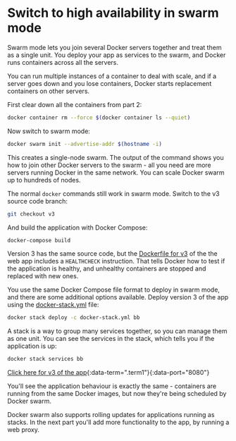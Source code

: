 # Switch to high availability in swarm mode

Swarm mode lets you join several Docker servers together and treat them as a single unit. You deploy your app as services to the swarm, and Docker runs containers across all the servers.

You can run multiple instances of a container to deal with scale, and if a server goes down and you lose containers, Docker starts replacement containers on other servers.

First clear down all the containers from part 2:

```bash
docker container rm --force $(docker container ls --quiet)
```

Now switch to swarm mode:

```bash
docker swarm init --advertise-addr $(hostname -i)
```

This creates a single-node swarm. The output of the command shows you how to join other Docker servers to the swarm - all you need are more servers running Docker in the same network. You can scale Docker swarm up to hundreds of nodes.

The normal `docker` commands still work in swarm mode. Switch to the v3 source code branch:

```bash
git checkout v3
```

And build the application with Docker Compose:

```bash
docker-compose build
```

Version 3 has the same source code, but the [Dockerfile for v3](https://github.com/dockersamples/node-bulletin-board/blob/v3/bulletin-board-app/Dockerfile) of the the web app includes a `HEALTHCHECK` instruction. That tells Docker how to test if the application is healthy, and unhealthy containers are stopped and replaced with new ones.

You use the same Docker Compose file format to deploy in swarm mode, and there are some additional options available. Deploy version 3 of the app using the [docker-stack.yml](https://github.com/dockersamples/node-bulletin-board/blob/v3/docker-stack.yml) file:

```bash
docker stack deploy -c docker-stack.yml bb
```

A stack is a way to group many services together, so you can manage them as one unit. You can see the services in the stack, which tells you if the application is up:

```bash
docker stack services bb
```

[Click here for v3 of the app](/){:data-term=".term1"}{:data-port="8080"}

You'll see the application behaviour is exactly the same - containers are running from the same Docker images, but now they're being scheduled by Docker swarm.

Docker swarm also supports rolling updates for applications running as stacks. In the next part you'll add more functionality to the app, by running a web proxy.

